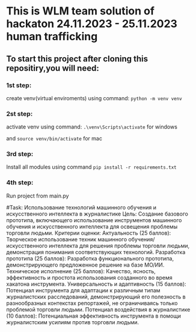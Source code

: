 # This is WLM team solution of hackaton 24.11.2023 - 25.11.2023 human trafficking

## To start this project after cloning this repositiry,you will need:

### 1st step:

create venv(virtual enviroments) using command: `python -m venv venv `

### 2st step:

activate venv using command: `.\venv\Scripts\activate` for windows

and `source venv/bin/activate` for mac

### 3rd step:

Install all modules using command `pip install -r requirements.txt`

### 4th step:

Run project from main.py

#Task:
Использование технологий машинного обучения и искусственного интеллекта в журналистике
Цель: Создание базового прототипа, включающего использование инструментов машинного обучения и искусственного интеллекта для освещения проблемы торговли людьми.
Критерии оценки:
Актуальность (25 баллов): Творческое использование техник машинного обучения/искусственного интеллекта для решения проблемы торговли людьми, демонстрация понимания соответствующих технологий.
Разработка прототипа (25 баллов): Разработка функционального прототипа, демонстрирующего предложенное решение на базе МО/ИИ.
Техническое исполнение (25 баллов): Качество, ясность, эффективность и простота использования созданного во время хакатона инструмента.
Универсальность и адаптивность (15 баллов): Потенциал инструмента для адаптации к различным типам журналистских расследований, демонстрирующий его полезность в разнообразных контекстах репортажей, не ограничиваясь только проблемой торговли людьми.
Потенциал воздействия в журналистике (10 баллов): Потенциальная эффективность инструмента в помощи журналистским усилиям против торговли людьми.
